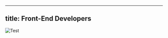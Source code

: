 
---
title: Front-End Developers
---
![Test](https://tronplace.com/images/computer.gif "New Video Interface")


